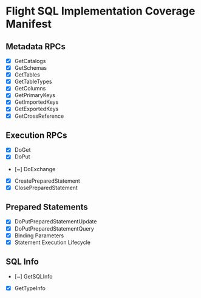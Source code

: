 # Flight SQL Implementation Coverage Manifest

## Metadata RPCs
- [x] GetCatalogs
- [x] GetSchemas
 - [x] GetTables
- [x] GetTableTypes
- [x] GetColumns
- [x] GetPrimaryKeys
- [x] GetImportedKeys
- [x] GetExportedKeys
- [x] GetCrossReference

## Execution RPCs
- [x] DoGet
- [x] DoPut
 - [~] DoExchange
- [x] CreatePreparedStatement
- [x] ClosePreparedStatement

## Prepared Statements
- [x] DoPutPreparedStatementUpdate
- [x] DoPutPreparedStatementQuery
- [x] Binding Parameters
- [x] Statement Execution Lifecycle

## SQL Info
- [~] GetSQLInfo
- [x] GetTypeInfo
